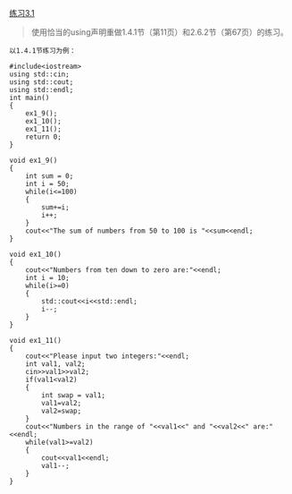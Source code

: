 [练习3.1](https://github.com/CharlesHe21/Cpp-Primer-Exercises-5th-ed/blob/master/ch03/ex3_1.cpp)

>使用恰当的using声明重做1.4.1节（第11页）和2.6.2节（第67页）的练习。

    以1.4.1节练习为例：
```
#include<iostream>
using std::cin;
using std::cout;
using std::endl;
int main()
{
	ex1_9();
	ex1_10();
	ex1_11();
	return 0;
}

void ex1_9()
{
	int sum = 0;
	int i = 50;
	while(i<=100)
	{
		sum+=i;
		i++;
	}
	cout<<"The sum of numbers from 50 to 100 is "<<sum<<endl;
}

void ex1_10()
{
	cout<<"Numbers from ten down to zero are:"<<endl;
	int i = 10;
	while(i>=0)
	{
		std::cout<<i<<std::endl;
		i--;
	}
}

void ex1_11()
{
	cout<<"Please input two integers:"<<endl;
	int val1, val2;
	cin>>val1>>val2;
	if(val1<val2)
	{
		int swap = val1;
		val1=val2;
		val2=swap;
	}
	cout<<"Numbers in the range of "<<val1<<" and "<<val2<<" are:"<<endl;
	while(val1>=val2)
	{
		cout<<val1<<endl;
		val1--;
	}
} 
```
